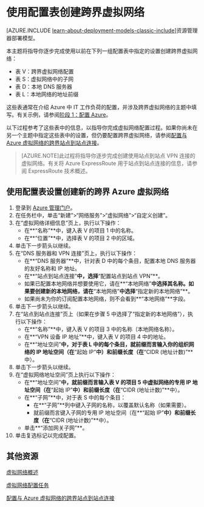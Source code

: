<properties
	pageTitle="使用配置表的虚拟网络 | Windows Azure"
	description="了解如何使用预先确定的设置通过配置表中的设置配置跨界 Azure 虚拟网络。"
	documentationCenter=""
	services="virtual-machines"
	authors="JoeDavies-MSFT"
	manager="timlt"
	editor=""
	tags="azure-service-management"/>

<tags
	ms.service="virtual-machines"
	ms.date="10/20/2015"
	wacn.date="12/31/2015"/>

# 使用配置表创建跨界虚拟网络

[AZURE.INCLUDE [learn-about-deployment-models-classic-include](../includes/learn-about-deployment-models-classic-include.md)]资源管理器部署模型。

本主题将指导你逐步完成使用以前在下列一组配置表中指定的设置创建跨界虚拟网络：

- 表 V：跨界虚拟网络配置
- 表 S：虚拟网络中的子网
- 表 D：本地 DNS 服务器
- 表 L：本地网络的地址前缀

这些表通常在介绍 Azure 中 IT 工作负荷的配置，并涉及跨界虚拟网络的主题中填写。有关示例，请参阅[阶段 1：配置 Azure](/documentation/articles/virtual-machines-workload-intranet-sharepoint-phase1)。

以下过程参考了这些表中的信息，以指导你完成虚拟网络配置过程。如果你尚未在另一个主题中指定这些表中的设置，但仍要配置跨界虚拟网络，请参阅[配置与 Azure 虚拟网络的跨界站点到站点连接](https://msdn.microsoft.com/zh-CN/library/dn133795.aspx)。

> [AZURE.NOTE]此过程将指导你逐步完成创建使用站点到站点 VPN 连接的虚拟网络。有关将 Azure ExpressRoute 用于站点到站点连接的信息，请参阅 <!--[-->ExpressRoute 技术概述<!--](/documentation/articles/expressroute-introduction)-->。

## 使用配置表设置创建新的跨界 Azure 虚拟网络

1. 登录到 [Azure 管理门户](https://manage.windowsazure.cn/)。
2. 在任务栏中，单击“新建”>“网络服务”>“虚拟网络”>“自定义创建”。
3. 在“虚拟网络详细信息”页上，执行以下操作：
	- 在**“名称”**中，键入表 V 的项目 1 中的名称。
	- 在**“位置”**中，选择表 V 的项目 2 中的区域。
4. 单击下一步箭头以继续。
5. 在“DNS 服务器和 VPN 连接”页上，执行以下操作：
	- 在**“DNS 服务器”**中，针对表 D 中的每个条目，配置本地 DNS 服务器的友好名称和 IP 地址。
	- 在**“站点到站点连接”**中，选择**“配置站点到站点 VPN”**。
	- 如果已配置本地网络并想要使用它，请在**“本地网络”**中选择其名称。如果要创建新的本地网络，请在**“本地网络”**中选择**“指定新的本地网络”**。
	- 如果尚未为你的订阅配置本地网络，则不会看到**“本地网络”**字段。
6. 单击下一步箭头以继续。
7. 在“站点到站点连接”页上（如果在步骤 5 中选择了“指定新的本地网络”），执行以下操作：
	- 在**“名称”**中，键入表 V 的项目 3 中的名称（本地网络名称）。
	- 在**“VPN 设备 IP 地址”**中，键入表 V 的项目 4 中的地址。
	- 在**“地址空间”**中，对于表 L 中的每个条目，就前缀而言输入你的组织网络的 IP 地址空间（在**“起始 IP”**中）和前缀长度（在**“CIDR (地址计数)”**中）。
8. 单击下一步箭头以继续。
9. 在“虚拟网络地址空间”页上执行以下操作：
	- 在**“地址空间”**中，就前缀而言输入表 V 的项目 5 中虚拟网络的专用 IP 地址空间（在**“起始 IP”**中）和前缀长度（在**“CIDR (地址计数)”**中）。
	- 在**“子网”**中，对于表 S 中的每个条目：
		- 在**“子网”**列中键入子网的名称，以覆盖默认名称（如果需要）。
		- 就前缀而言键入子网的专用 IP 地址空间（在**“起始 IP”**中）和前缀长度（在**“CIDR (地址计数)”**中）。
	- 单击**“添加网关子网”**。
10. 单击复选标记以完成配置。

## 其他资源

[虚拟网络概述](https://msdn.microsoft.com/zh-CN/library/jj156007.aspx)

[虚拟网络配置任务](https://msdn.microsoft.com/zh-CN/library/jj156206.aspx)

[配置与 Azure 虚拟网络的跨界站点到站点连接](/documentation/articles/vpn-gateway-site-to-site-create)

<!---HONumber=Mooncake_1221_2015-->